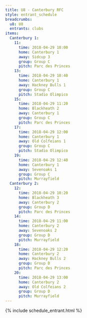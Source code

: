 ```yaml
---
title: U8 - Canterbury RFC
style: entrant_schedule
breadcrumbs:
  u8: U8
  entrants: clubs
items:
  Canterbury 1:
    11:
      time: 2018-04-29 10:00
      home: Canterbury 1
      away: Sidcup 3
      group: Group C
      pitch: Parc des Princes
    13:
      time: 2018-04-29 10:40
      home: Canterbury 1
      away: Hackney Bulls 1
      group: Group C
      pitch: Stadio Olimpico
    15:
      time: 2018-04-29 11:20
      home: Blackheath 2
      away: Canterbury 1
      group: Group C
      pitch: Parc des Princes
    17:
      time: 2018-04-29 12:00
      home: Canterbury 1
      away: Old Colfeians 1
      group: Group C
      pitch: Stadio Olimpico
    19:
      time: 2018-04-29 12:40
      home: Canterbury 1
      away: Sevenoaks 1
      group: Group C
      pitch: Murrayfield
  Canterbury 2:
    12:
      time: 2018-04-29 10:20
      home: Blackheath 3
      away: Canterbury 2
      group: Group D
      pitch: Parc des Princes
    14:
      time: 2018-04-29 11:00
      home: Canterbury 2
      away: Sevenoaks 2
      group: Group D
      pitch: Murrayfield
    18:
      time: 2018-04-29 12:20
      home: Canterbury 2
      away: Hackney Bulls 2
      group: Group D
      pitch: Parc des Princes
    20:
      time: 2018-04-29 13:00
      home: Canterbury 2
      away: Old Colfeians 2
      group: Group D
      pitch: Murrayfield
---
```


{% include schedule_entrant.html %}
